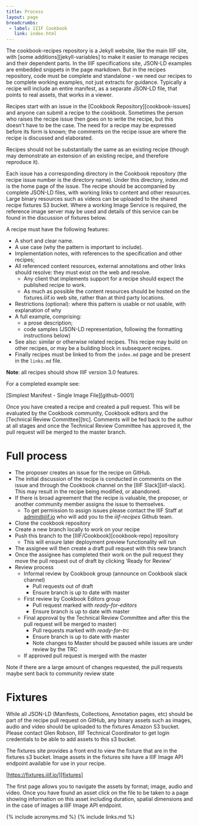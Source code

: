 ```yaml
---
title: Process
layout: page
breadcrumbs:
 - label: IIIF Cookbook
   link: index.html
---
```


The cookbook-recipes repository is a Jekyll website, like the main IIIF site, with [some additions][jekyll-variables] to make it easier to manage recipes and their dependent parts. In the IIIF specifications site, JSON-LD examples are embedded snippets in the page markdown. But in the recipes repository, code must be complete and standalone - we need our recipes to be complete working examples, not just extracts for guidance. Typically a recipe will include an entire manifest, as a separate JSON-LD file, that points to real assets, that works in a viewer. 

Recipes start with an issue in the [Cookbook Repository][cookbook-issues] and anyone can submit a recipe to the cookbook. Sometimes the person who raises the recipe issue then goes on to write the recipe, but this doesn't have to be the case. The need for a recipe may be expressed before its form is known; the comments on the recipe issue are where the recipe is discussed and elaborated.

Recipes should not be substantially the same as an existing recipe (though may demonstrate an extension of an existing recipe, and therefore reproduce it).

Each issue has a corresponding directory in the Cookbook repository (the recipe issue number is the directory name). Under this directory, index.md is the home page of the issue. The recipe should be accompanied by complete JSON-LD files, with working links to content and other resources. Large binary resources such as videos can be uploaded to the shared recipe fixtures S3 bucket. Where a working Image Service is required, the reference image server may be used and details of this service can be found in the discussion of fixtures below.

A recipe must have the following features:

* A short and clear name.
* A use case (why the pattern is important to include).
* Implementation notes, with references to the specification and other recipes;
* All referenced content resources, external annotations and other links should resolve: they must exist on the web and resolve. 
    * Any client that implements support for a recipe should expect the published recipe to work. 
    * As much as possible the content resources should be hosted on the fixtures.iiif.io web site, rather than at third party locations. 
* Restrictions (optional): where this pattern is usable or not usable, with explanation of why
* A full example, comprising:
    * a prose description;
    * code samples (JSON-LD representation, following the formatting instructions below)
* See also: similar or otherwise related recipes. This recipe may build on other recipes, or may be a building block in subsequent recipes.
* Finally recipes must be linked to from the `index.md` page and be present in the `links.md` file. 

**Note**: all recipes should show IIIF version 3.0 features.

For a completed example see:

[Simplest Manifest - Single Image File][github-0001]

Once you have created a recipe and created a pull request. This will be evaluated by the Cookbook community, Cookbook editors and the [Technical Review Committee][trc]. Comments will be fed back to the author at all stages and once the Technical Review Committee has approved it, the pull request will be merged to the master branch. 

# Full process

* The proposer creates an issue for the recipe on GitHub.
* The initial discussion of the recipe is conducted in comments on the issue and through the Cookbook channel on the [IIIF Slack][iiif-slack]. This may result in the recipe being modified, or abandoned.
* If there is broad agreement that the recipe is valuable, the proposer, or another community member assigns the issue to themselves. 
  * To get permission to assign issues please contact the IIIF Staff at admin@iiif.io who will add you to the _iiif-recipes_ Github team. 
* Clone the cookbook repository
* Create a new branch locally to work on your recipe
* Push this branch to the [IIIF/Cookbook][cookbook-repo] repository 
  * This will ensure later deployment preview functionality will run
* The assignee will then create a draft pull request with this new branch
* Once the assignee has completed their work on the pull request they move the pull request out of draft by clicking 'Ready for Review'
* Review process
  * Informal review by Cookbook group (announce on Cookbook slack channel)
    * Pull requests out of draft
    * Ensure branch is up to date with master
  * First review by Cookbook Editors group
    * Pull request marked with _ready-for-editors_
    * Ensure branch is up to date with master
  * Final approval by the Technical Review Committee and after this the pull request will be merged to master)
    * Pull requests marked with _ready-for-trc_
    * Ensure branch is up to date with master
    * Note changes to Master should be paused while issues are under review by the TRC
  * If approved pull request is merged with the master  

Note if there are a large amount of changes requested, the pull requests maybe sent back to community review state

# Fixtures

While all JSON-LD (Manifests, Collections, Annotation pages, etc) should be part of the recipe pull request on GitHub, any binary assets such as images, audio and video should be uploaded to the fixtures Amazon S3 bucket. Please contact Glen Robson, IIIF Technical Coordinator to get login credentials to be able to add assets to this s3 bucket. 

The fixtures site provides a front end to view the fixture that are in the fixtures s3 bucket. Image assets in the fixtures site have a IIIF Image API endpoint available for use in your recipe.

[https://fixtures.iiif.io/][fixtures] 

The first page allows you to navigate the assets by format; image, audio and video. Once you have found an asset click on the file to be taken to a page showing information on this asset including duration, spatial dimensions and in the case of images a IIIF Image API endpoint. 

{% include acronyms.md %}
{% include links.md %}
